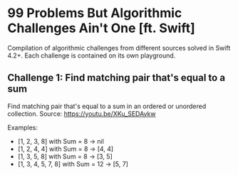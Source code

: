 
# 99 Problems But Algorithmic Challenges Ain't One [ft. Swift]

Compilation of algorithmic challenges from different sources solved in Swift 4.2+. Each challenge is contained on its own playground.

## Challenge 1: Find matching pair that's equal to a sum

 Find matching pair that's equal to a sum in an ordered or unordered collection.
 Source: https://youtu.be/XKu_SEDAykw
 
 Examples:
 - [1, 2, 3, 8] with Sum = 8 -> nil
 - [1, 2, 4, 4] with Sum = 8 -> [4, 4]
 - [1, 3, 5, 8] with Sum = 8 -> [3, 5]
 - [1, 3, 4, 5, 7, 8] with Sum = 12 -> [5, 7]
